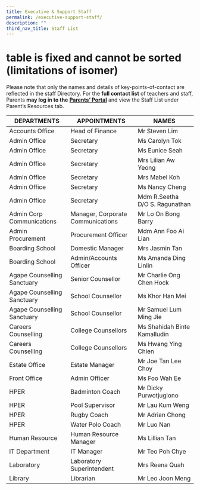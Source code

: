 ```yaml
---
title: Executive & Support Staff
permalink: /executive-support-staff/
description: ""
third_nav_title: Staff List
---
```



# table is fixed and cannot be sorted (limitations of isomer)

Please note that only the names and details of key-points-of-contact are reflected in the staff Directory. For the **full contact list** of teachers and staff, Parents **may log in to the** <a href="http://lms.acsindep.edu.sg/ACSIndep/logon_new.aspx?type=parents" target="_blank"><b>Parents’ Portal</b></a> and view the Staff List under Parent’s Resources tab.

|     DEPARTMENTS  |     APPOINTMENTS    |   NAMES    |
|----------------|-----------|---------------|
| Accounts Office             | Head of Finance                   | Mr Steven Lim                  |
| Admin Office                | Secretary                         | Ms Carolyn Tok                 |
| Admin Office                | Secretary                         | Ms Eunice Seah                 |
| Admin Office                | Secretary                         | Mrs Lilian Aw Yeong            |
| Admin Office                | Secretary                         | Mrs Mabel Koh                  |
| Admin Office                | Secretary                         | Ms Nancy Cheng                 |
| Admin Office                | Secretary                         | Mdm R.Seetha D/O S. Ragunathan |
| Admin Corp Communications   | Manager, Corporate Communications | Mr Lo On Bong Barry            |
| Admin Procurement           | Procurement Officer               | Mdm Ann Foo Ai Lian            |
| Boarding School             | Domestic Manager                  | Mrs Jasmin Tan                 |
| Boarding School             | Admin/Accounts Officer            | Ms Amanda Ding Linlin          |
| Agape Counselling Sanctuary | Senior Counsellor                 | Mr Charlie Ong Chen Hock       |
| Agape Counselling Sanctuary | School Counsellor                 | Ms Khor Han Mei                |
| Agape Counselling Sanctuary | School Counsellor                 | Mr Samuel Lum Ming Jie         |
| Careers Counselling         | College Counsellors               | Ms Shahidah Binte Kamalludin   |
| Careers Counselling         | College Counsellors               | Ms Hwang Ying Chien            |
| Estate Office               | Estate Manager                    | Mr Joe Tan Lee Choy            |
| Front Office                | Admin Officer                     | Ms Foo Wah Ee                  |
| HPER                        | Badminton Coach                   | Mr Dicky Purwotjugiono         |
| HPER                        | Pool Supervisor                   | Mr Lau Kum Weng                |
| HPER                        | Rugby Coach                       | Mr Adrian Chong                |
| HPER                        | Water Polo Coach                  | Mr Luo Nan                     |
| Human Resource              | Human Resource Manager            | Ms Lillian Tan                 |
| IT Department               | IT Manager                        | Mr Teo Poh Chye                |
| Laboratory                  | Laboratory Superintendent         | Mrs Reena Quah                 |
| Library                     | Librarian                         | Mr Leo Joon Meng               |
